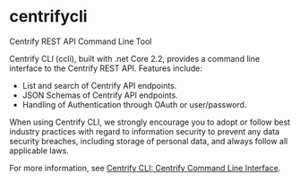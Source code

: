 # centrifycli
Centrify REST API Command Line Tool

Centrify CLI (ccli), built with .net Core 2.2, provides a command line interface to the Centrify REST API. Features include:
* List and search of Centrify API endpoints.
* JSON Schemas of Centrify API endpoints.
* Handling of Authentication through OAuth or user/password.

When using Centrify CLI, we strongly encourage you to adopt or follow best industry practices with regard to information security to prevent any data security breaches, including storage of personal data, and always follow all applicable laws.

For more information, see [Centrify CLI: Centrify Command Line Interface](https://github.com/centrify/centrifycli/wiki/Centrify-CLI:-Centrify-Command-Line-Interface).
